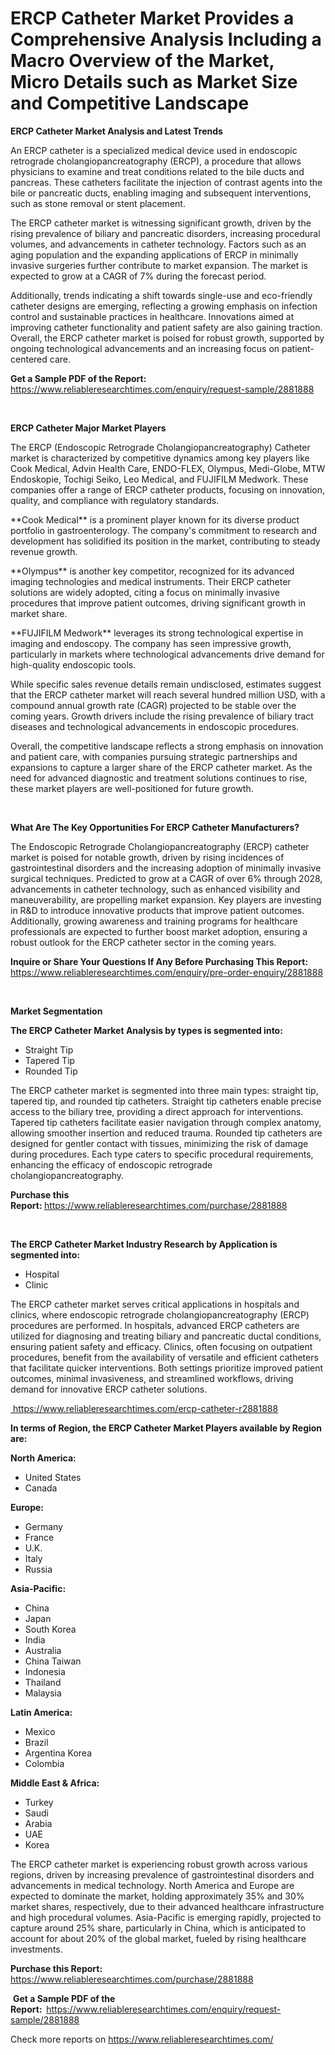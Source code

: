 <p><h1>ERCP Catheter Market Provides a Comprehensive Analysis Including a Macro Overview of the Market, Micro Details such as Market Size and Competitive Landscape</h1></p><p><strong>ERCP Catheter Market Analysis and Latest Trends</strong></p>
<p><p>An ERCP catheter is a specialized medical device used in endoscopic retrograde cholangiopancreatography (ERCP), a procedure that allows physicians to examine and treat conditions related to the bile ducts and pancreas. These catheters facilitate the injection of contrast agents into the bile or pancreatic ducts, enabling imaging and subsequent interventions, such as stone removal or stent placement.</p><p>The ERCP catheter market is witnessing significant growth, driven by the rising prevalence of biliary and pancreatic disorders, increasing procedural volumes, and advancements in catheter technology. Factors such as an aging population and the expanding applications of ERCP in minimally invasive surgeries further contribute to market expansion. The market is expected to grow at a CAGR of 7% during the forecast period.</p><p>Additionally, trends indicating a shift towards single-use and eco-friendly catheter designs are emerging, reflecting a growing emphasis on infection control and sustainable practices in healthcare. Innovations aimed at improving catheter functionality and patient safety are also gaining traction. Overall, the ERCP catheter market is poised for robust growth, supported by ongoing technological advancements and an increasing focus on patient-centered care.</p></p>
<p><strong>Get a Sample PDF of the Report:&nbsp;</strong> <a href="https://www.reliableresearchtimes.com/enquiry/request-sample/2881888?utm_campaign=2205&utm_medium=2&utm_source=Github&utm_content=ia&utm_term=12032025&utm_id=ercp-catheter">https://www.reliableresearchtimes.com/enquiry/request-sample/2881888</a></p>
<p>&nbsp;</p>
<p><strong>ERCP Catheter Major Market Players</strong></p>
<p><p>The ERCP (Endoscopic Retrograde Cholangiopancreatography) Catheter market is characterized by competitive dynamics among key players like Cook Medical, Advin Health Care, ENDO-FLEX, Olympus, Medi-Globe, MTW Endoskopie, Tochigi Seiko, Leo Medical, and FUJIFILM Medwork. These companies offer a range of ERCP catheter products, focusing on innovation, quality, and compliance with regulatory standards.</p><p>**Cook Medical** is a prominent player known for its diverse product portfolio in gastroenterology. The company's commitment to research and development has solidified its position in the market, contributing to steady revenue growth.</p><p>**Olympus** is another key competitor, recognized for its advanced imaging technologies and medical instruments. Their ERCP catheter solutions are widely adopted, citing a focus on minimally invasive procedures that improve patient outcomes, driving significant growth in market share.</p><p>**FUJIFILM Medwork** leverages its strong technological expertise in imaging and endoscopy. The company has seen impressive growth, particularly in markets where technological advancements drive demand for high-quality endoscopic tools.</p><p>While specific sales revenue details remain undisclosed, estimates suggest that the ERCP catheter market will reach several hundred million USD, with a compound annual growth rate (CAGR) projected to be stable over the coming years. Growth drivers include the rising prevalence of biliary tract diseases and technological advancements in endoscopic procedures.</p><p>Overall, the competitive landscape reflects a strong emphasis on innovation and patient care, with companies pursuing strategic partnerships and expansions to capture a larger share of the ERCP catheter market. As the need for advanced diagnostic and treatment solutions continues to rise, these market players are well-positioned for future growth.</p></p>
<p>&nbsp;</p>
<p><strong>What Are The Key Opportunities For ERCP Catheter Manufacturers?</strong></p>
<p><p>The Endoscopic Retrograde Cholangiopancreatography (ERCP) catheter market is poised for notable growth, driven by rising incidences of gastrointestinal disorders and the increasing adoption of minimally invasive surgical techniques. Predicted to grow at a CAGR of over 6% through 2028, advancements in catheter technology, such as enhanced visibility and maneuverability, are propelling market expansion. Key players are investing in R&D to introduce innovative products that improve patient outcomes. Additionally, growing awareness and training programs for healthcare professionals are expected to further boost market adoption, ensuring a robust outlook for the ERCP catheter sector in the coming years.</p></p>
<p><strong>Inquire or Share Your Questions If Any Before Purchasing This Report:</strong> <a href="https://www.reliableresearchtimes.com/enquiry/pre-order-enquiry/2881888?utm_campaign=2205&utm_medium=2&utm_source=Github&utm_content=ia&utm_term=12032025&utm_id=ercp-catheter">https://www.reliableresearchtimes.com/enquiry/pre-order-enquiry/2881888</a></p>
<p>&nbsp;</p>
<p><strong>Market Segmentation</strong></p>
<p><strong>The ERCP Catheter Market Analysis by types is segmented into:</strong></p>
<p><ul><li> Straight Tip</li><li>Tapered Tip</li><li>Rounded Tip </li></ul></p>
<p><p>The ERCP catheter market is segmented into three main types: straight tip, tapered tip, and rounded tip catheters. Straight tip catheters enable precise access to the biliary tree, providing a direct approach for interventions. Tapered tip catheters facilitate easier navigation through complex anatomy, allowing smoother insertion and reduced trauma. Rounded tip catheters are designed for gentler contact with tissues, minimizing the risk of damage during procedures. Each type caters to specific procedural requirements, enhancing the efficacy of endoscopic retrograde cholangiopancreatography.</p></p>
<p><strong>Purchase this Report:&nbsp;</strong><a href="https://www.reliableresearchtimes.com/purchase/2881888?utm_campaign=2205&utm_medium=2&utm_source=Github&utm_content=ia&utm_term=12032025&utm_id=ercp-catheter">https://www.reliableresearchtimes.com/purchase/2881888</a></p>
<p>&nbsp;</p>
<p><strong>The ERCP Catheter Market Industry Research by Application is segmented into:</strong></p>
<p><ul><li> Hospital</li><li>Clinic </li></ul></p>
<p><p>The ERCP catheter market serves critical applications in hospitals and clinics, where endoscopic retrograde cholangiopancreatography (ERCP) procedures are performed. In hospitals, advanced ERCP catheters are utilized for diagnosing and treating biliary and pancreatic ductal conditions, ensuring patient safety and efficacy. Clinics, often focusing on outpatient procedures, benefit from the availability of versatile and efficient catheters that facilitate quicker interventions. Both settings prioritize improved patient outcomes, minimal invasiveness, and streamlined workflows, driving demand for innovative ERCP catheter solutions.</p></p>
<p><a href="https://www.reliableresearchtimes.com/ercp-catheter-r2881888?utm_campaign=2205&utm_medium=2&utm_source=Github&utm_content=ia&utm_term=12032025&utm_id=ercp-catheter">&nbsp;https://www.reliableresearchtimes.com/ercp-catheter-r2881888</a></p>
<p><strong>In terms of Region, the ERCP Catheter Market Players available by Region are:</strong></p>
<p>
    <p> <strong> North America: </strong>
        <ul>
            <li>United States</li>
            <li>Canada</li>
        </ul>
        </p> 
    <p> <strong> Europe: </strong>
        <ul>
            <li>Germany</li>
            <li>France</li>
            <li>U.K.</li>
            <li>Italy</li>
            <li>Russia</li>
        </ul>
        </p> 
    <p> <strong> Asia-Pacific: </strong>
        <ul>
            <li>China</li>
            <li>Japan</li>
            <li>South Korea</li>
            <li>India</li>
            <li>Australia</li>
            <li>China Taiwan</li>
            <li>Indonesia</li>
            <li>Thailand</li>
            <li>Malaysia</li>
        </ul>
        </p> 
    <p> <strong> Latin America: </strong>
        <ul>
            <li>Mexico</li>
            <li>Brazil</li>
            <li>Argentina Korea</li>
            <li>Colombia</li>
        </ul>
        </p> 
    <p> <strong> Middle East & Africa: </strong>
        <ul>
            <li>Turkey</li>
            <li>Saudi</li>
            <li>Arabia</li>
            <li>UAE</li>
            <li>Korea</li>
        </ul>
    </p>
    </p>
<p><p>The ERCP catheter market is experiencing robust growth across various regions, driven by increasing prevalence of gastrointestinal disorders and advancements in medical technology. North America and Europe are expected to dominate the market, holding approximately 35% and 30% market shares, respectively, due to their advanced healthcare infrastructure and high procedural volumes. Asia-Pacific is emerging rapidly, projected to capture around 25% share, particularly in China, which is anticipated to account for about 20% of the global market, fueled by rising healthcare investments.</p></p>
<p><strong>Purchase this Report: </strong><a href="https://www.reliableresearchtimes.com/purchase/2881888?utm_campaign=2205&utm_medium=2&utm_source=Github&utm_content=ia&utm_term=12032025&utm_id=ercp-catheter">https://www.reliableresearchtimes.com/purchase/2881888</a></p>
<p>&nbsp;<strong>Get a Sample PDF of the Report:&nbsp;&nbsp;</strong><a href="https://www.reliableresearchtimes.com/enquiry/request-sample/2881888?utm_campaign=2205&utm_medium=2&utm_source=Github&utm_content=ia&utm_term=12032025&utm_id=ercp-catheter">https://www.reliableresearchtimes.com/enquiry/request-sample/2881888</a></p>
<p><strong></strong></p>
<p>Check more reports on <a href="https://www.reliableresearchtimes.com/?utm_campaign=2205&utm_medium=2&utm_source=Github&utm_content=ia&utm_term=12032025&utm_id=ercp-catheter">https://www.reliableresearchtimes.com/</a></p>